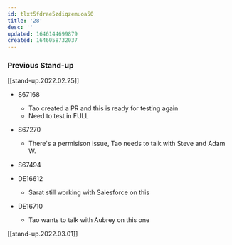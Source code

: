 ```yaml
---
id: tlxt5fdrae5zdiqzemuoa50
title: '28'
desc: ''
updated: 1646144699879
created: 1646058732037
---
```


### Previous Stand-up
[[stand-up.2022.02.25]]

- S67168
    - Tao created a PR and this is ready for testing again
    - Need to test in FULL

- S67270
    - There's a permisison issue, Tao needs to talk with Steve and Adam W.

- S67494

- DE16612
    - Sarat still working with Salesforce on this 

- DE16710
    - Tao wants to talk with Aubrey on this one

[[stand-up.2022.03.01]]
